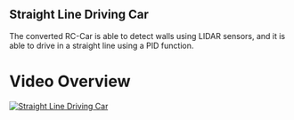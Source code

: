 ## Straight Line Driving Car

The converted RC-Car is able to detect walls using LIDAR sensors, and it is able to drive in a straight line using a PID function.

# Video Overview
[![Straight Line Driving Car](http://img.youtube.com/vi/GsrNvmyp790/0.jpg)](https://youtu.be/GsrNvmyp790 "Straight Line Driving Car")
